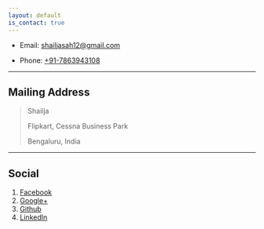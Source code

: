 ```yaml
---
layout: default
is_contact: true
---
```


* Email: [shailjasah12@gmail.com](mailto:shailjasah12@gmail.com)

* Phone: [+91-7863943108](tel:+91-7863943108)

---

## Mailing Address

> Shailja
>
> Flipkart, Cessna Business Park
>
> Bengaluru, India

---

## Social

1. [Facebook](https://www.facebook.com/shailja.sah.96)
2. [Google+](https://plus.google.com/108658969597488676654)
3. [Github](https://github.com/sailja/)
4. [LinkedIn](https://www.linkedin.com/in/shailjasah/)
